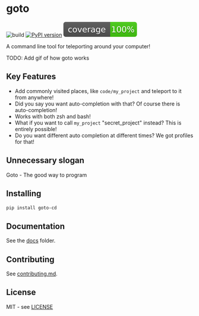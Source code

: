 # goto

![build](https://travis-ci.org/CatEars/goto.svg?branch=master)
[![PyPI version](https://badge.fury.io/py/goto-cd.svg)](https://badge.fury.io/py/goto-cd)
![coverage](https://github.com/CatEars/goto/blob/master/badges/coverage.svg)

A command line tool for teleporting around your computer!

TODO: Add gif of how goto works

## Key Features

* Add commonly visited places, like `code/my_project` and teleport to it from anywhere!
* Did you say you want auto-completion with that? Of course there is auto-completion!
* Works with both zsh and bash!
* What if you want to call `my_project` "secret_project" instead? This is entirely possible!
* Do you want different auto completion at different times? We got profiles for that!

## Unnecessary slogan

Goto - The good way to program

## Installing

```
pip install goto-cd
```

## Documentation

See the [docs](https://github.com/CatEars/goto/blob/master/docs/README.md) folder.

## Contributing

See [contributing.md](https://github.com/CatEars/goto/blob/master/Contributing.md).

## License

MIT - see [LICENSE](https://github.com/CatEars/goto/blob/master/LICENSE)
